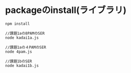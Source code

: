 # packageのinstall(ライブラリ)
```
npm install
```

```
//課題1aの8PAMのSER
node kadai1a.js

//課題1aの４PAMのSER
node 4pam.js

//課題1bのSER
node kadai1b.js
```
